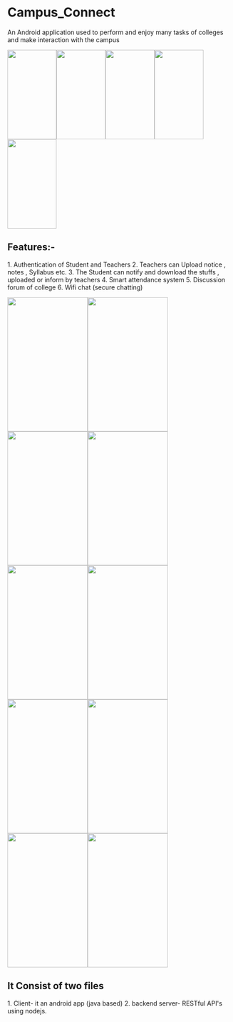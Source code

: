 # Campus_Connect

An Android application used to perform and enjoy many tasks of colleges and make interaction with the campus

<img src="https://github.com/RaviJoshii/Campus_Connect/blob/master/ScreenShots/Intro 1.jpeg" width="110" height="200"><img src="https://github.com/RaviJoshii/Campus_Connect/blob/master/ScreenShots/Intro 2.jpeg" width="110" height="200"><img src="https://github.com/RaviJoshii/Campus_Connect/blob/master/ScreenShots/Intro 3.jpeg" width="110" height="200"><img src="https://github.com/RaviJoshii/Campus_Connect/blob/master/ScreenShots/Intro 4.jpeg" width="110" height="200"><img src="https://github.com/RaviJoshii/Campus_Connect/blob/master/ScreenShots/Intro 5.jpeg" width="110" height="200">
 

<h2>Features:-</h2>
1. Authentication of Student and Teachers 
2. Teachers can Upload notice , notes , Syllabus etc.
3. The Student can notify and download the stuffs , uploaded or inform by teachers
4. Smart attendance system 
5. Discussion forum of college
6. Wifi chat (secure chatting)
<p>
<img src="https://github.com/RaviJoshii/Campus_Connect/blob/master/ScreenShots/login.jpeg" width="180" height="300"><img src="https://github.com/RaviJoshii/Campus_Connect/blob/master/ScreenShots/teacherDashBoard.jpeg" width="180" height="300"><img src="https://github.com/RaviJoshii/Campus_Connect/blob/master/ScreenShots/add new students.jpeg" width="180" height="300"><img src="https://github.com/RaviJoshii/Campus_Connect/blob/master/ScreenShots/time table.jpeg" width="180" height="300"><img src="https://github.com/RaviJoshii/Campus_Connect/blob/master/ScreenShots/upload notice.jpeg" width="180" height="300"><img src="https://github.com/RaviJoshii/Campus_Connect/blob/master/ScreenShots/student.jpeg" width="180" height="300"><img src="https://github.com/RaviJoshii/Campus_Connect/blob/master/ScreenShots/download notice.jpeg" width="180" height="300"><img src="https://github.com/RaviJoshii/Campus_Connect/blob/master/ScreenShots/attendance.jpeg" width="180" height="300"><img src="https://github.com/RaviJoshii/Campus_Connect/blob/master/ScreenShots/wifi.jpeg" width="180" height="300"><img src="https://github.com/RaviJoshii/Campus_Connect/blob/master/ScreenShots/change password.jpeg" width="180" height="300">
</p>




<h2>It Consist of two files</h2>
1. Client-  it an android app (java based)
2. backend server- RESTful API's using nodejs.

